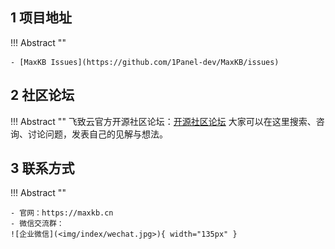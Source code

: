 ## 1 项目地址

!!! Abstract ""

    - [MaxKB Issues](https://github.com/1Panel-dev/MaxKB/issues)

## 2 社区论坛

!!! Abstract ""
    飞致云官方开源社区论坛：[开源社区论坛](https://bbs.fit2cloud.com/c/mk/11)
    大家可以在这里搜索、咨询、讨论问题，发表自己的见解与想法。
    
## 3 联系方式

!!! Abstract ""

    - 官网：https://maxkb.cn
    - 微信交流群：     
    ![企业微信](<img/index/wechat.jpg>){ width="135px" }
